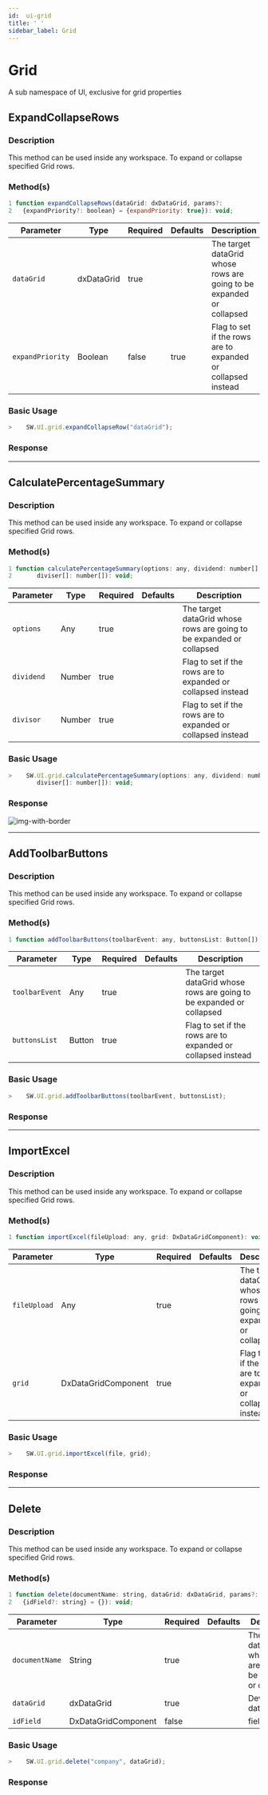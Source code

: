```yaml
---
id:  ui-grid
title: ' '
sidebar_label: Grid
---
```


# Grid

A sub namespace of UI, exclusive for grid properties

## ExpandCollapseRows

<h3>Description</h3>

This method can be used inside any workspace. To expand or collapse specified Grid rows.

<h3>Method(s)</h3>

```javascript
1 function expandCollapseRows(dataGrid: dxDataGrid, params?: 
2   {expandPriority?: boolean} = {expandPriority: true}): void;
```
<table className="custom-table">
    <thead>
        <tr>
            <th>Parameter</th>
            <th>Type</th>
            <th>Required</th>
            <th>Defaults</th>
            <th>Description</th>
        </tr>
    </thead>
    <tbody>
        <tr className="selected">
            <td><code>dataGrid</code></td>
            <td>dxDataGrid</td>
            <td>true</td>
            <td></td>
            <td>The target dataGrid whose rows are going to be expanded or collapsed</td> 
        </tr>
         <tr className="selected">
            <td><code>expandPriority</code></td>
            <td>Boolean</td>
            <td>false</td>
            <td>true</td>
            <td>Flag to set if the rows are to expanded or collapsed instead</td> 
        </tr>
    </tbody>
</table>

<h3>Basic Usage</h3>

```javascript
>    SW.UI.grid.expandCollapseRow("dataGrid");
```
<h3>Response</h3>

---

## CalculatePercentageSummary

<h3>Description</h3>

This method can be used inside any workspace. To expand or collapse specified Grid rows.

<h3>Method(s)</h3>

```js {3}
1 function calculatePercentageSummary(options: any, dividend: number[], 
2       diviser[]: number[]): void;
```
<table className="custom-table">
    <thead>
        <tr>
            <th>Parameter</th>
            <th>Type</th>
            <th>Required</th>
            <th>Defaults</th>
            <th>Description</th>
        </tr>
    </thead>
    <tbody>
        <tr className="selected">
            <td><code>options</code></td>
            <td>Any</td>
            <td>true</td>
            <td></td>
            <td>The target dataGrid whose rows are going to be expanded or collapsed</td> 
        </tr>
         <tr className="selected">
            <td><code>dividend</code></td>
            <td>Number</td>
            <td>true</td>
            <td></td>
            <td>Flag to set if the rows are to expanded or collapsed instead</td> 
        </tr>
         <tr className="selected">
            <td><code>divisor</code></td>
            <td>Number</td>
            <td>true</td>
            <td></td>
            <td>Flag to set if the rows are to expanded or collapsed instead</td> 
        </tr>
    </tbody>
</table>

<h3>Basic Usage</h3>

```javascript
>    SW.UI.grid.calculatePercentageSummary(options: any, dividend: number[], 
        diviser[]: number[]): void;
```
<h3>Response</h3>

<!-- <img alt="Show Bulk" src="/img/responses/showBulk_response.png"> -->
![img-with-border](/img/responses/showBulk_response.png)

---

## AddToolbarButtons

<h3>Description</h3>

This method can be used inside any workspace. To expand or collapse specified Grid rows.
<h3>Method(s)</h3>

```js {3}
1 function addToolbarButtons(toolbarEvent: any, buttonsList: Button[]): void;
```
<table className="custom-table">
    <thead>
        <tr>
            <th>Parameter</th>
            <th>Type</th>
            <th>Required</th>
            <th>Defaults</th>
            <th>Description</th>
        </tr>
    </thead>
    <tbody>
        <tr className="selected">
            <td><code>toolbarEvent</code></td>
            <td>Any</td>
            <td>true</td>
            <td></td>
            <td>The target dataGrid whose rows are going to be expanded or collapsed</td> 
        </tr>
         <tr className="selected">
            <td><code>buttonsList</code></td>
            <td>Button</td>
            <td>true</td>
            <td></td>
            <td>Flag to set if the rows are to expanded or collapsed instead</td> 
        </tr>
    </tbody>
</table>

<h3>Basic Usage</h3>

```javascript
>    SW.UI.grid.addToolbarButtons(toolbarEvent, buttonsList);
```
<h3>Response</h3>

---

## ImportExcel

<h3>Description</h3>

This method can be used inside any workspace. To expand or collapse specified Grid rows.

<h3>Method(s)</h3>

```js {3}
1 function importExcel(fileUpload: any, grid: DxDataGridComponent): void;
```
<table className="custom-table">
    <thead>
        <tr>
            <th>Parameter</th>
            <th>Type</th>
            <th>Required</th>
            <th>Defaults</th>
            <th>Description</th>
        </tr>
    </thead>
    <tbody>
        <tr className="selected">
            <td><code>fileUpload</code></td>
            <td>Any</td>
            <td>true</td>
            <td></td>
            <td>The target dataGrid whose rows are going to be expanded or collapsed</td> 
        </tr>
         <tr className="selected">
            <td><code>grid</code></td>
            <td>DxDataGridComponent</td>
            <td>true</td>
            <td></td>
            <td>Flag to set if the rows are to expanded or collapsed instead</td> 
        </tr>
    </tbody>
</table>

<h3>Basic Usage</h3>

```javascript
>    SW.UI.grid.importExcel(file, grid);
```
<h3>Response</h3>

---




## Delete

<h3>Description</h3>

This method can be used inside any workspace. To expand or collapse specified Grid rows.

<h3>Method(s)</h3>

```js {3}
1 function delete(documentName: string, dataGrid: dxDataGrid, params?: 
2   {idField?: string} = {}): void;
```
<table className="custom-table">
    <thead>
        <tr>
            <th>Parameter</th>
            <th>Type</th>
            <th>Required</th>
            <th>Defaults</th>
            <th>Description</th>
        </tr>
    </thead>
    <tbody>
        <tr className="selected">
            <td><code>documentName</code></td>
            <td>String</td>
            <td>true</td>
            <td></td>
            <td>The target dataGrid whose rows are going to be expanded or collapsed</td> 
        </tr>
         <tr className="selected">
            <td><code>dataGrid</code></td>
            <td>dxDataGrid</td>
            <td>true</td>
            <td></td>
            <td>Deveextreme dataGrid</td> 
        </tr>
         <tr className="selected">
            <td><code>idField</code></td>
            <td>DxDataGridComponent</td>
            <td>false</td>
            <td></td>
            <td>field id</td> 
        </tr>
    </tbody>
</table>

<h3>Basic Usage</h3>

```javascript
>    SW.UI.grid.delete("company", dataGrid);
```
<h3>Response</h3>